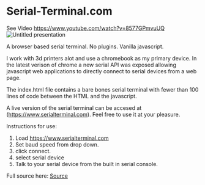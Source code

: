 # Serial-Terminal.com
See Video https://www.youtube.com/watch?v=8577GPmvuUQ
![Untitled presentation](https://user-images.githubusercontent.com/6439772/111708198-ca08c900-881b-11eb-89d6-a533c1c7156a.png)


A browser based serial terminal. No plugins. Vanilla javascript. 

I work with 3d printers alot and use a chromebook as my primary device. In the latest verison of chrome a new serial API was exposed allowing javascript web applications to directly connect to serial devices from a web page.

The index.html file contains a bare bones serial terminal with fewer than 100 lines of code between the HTML and the javascript. 

A live version of the serial terminal can be accesed at (https://www.serialterminal.com). Feel free to use it at your pleasure. 

Instructions for use:
1) Load https://www.serialterminal.com
2) Set baud speed from drop down.
3) click connect.
4) select serial device
5) Talk to your serial device from the built in serial console.



Full source here:
[Source](index.html)


